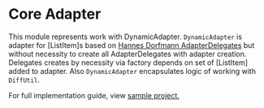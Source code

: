 Core Adapter
============

This module represents work with DynamicAdapter.
```DynamicAdapter``` is adapter for [ListItem]s based on 
[Hannes Dorfmann AdapterDelegates](https://github.com/sockeqwe/AdapterDelegates)
but without necessity to create all AdapterDelegates with adapter creation.
Delegates creates by necessity via factory depends on set of [ListItem] added to adapter.
Also ```DynamicAdapter``` encapsulates logic of working with ```DiffUtil```.

For full implementation guide, view [sample project.](../app/src/main/java/com/nullgr/androidcore/adapter)